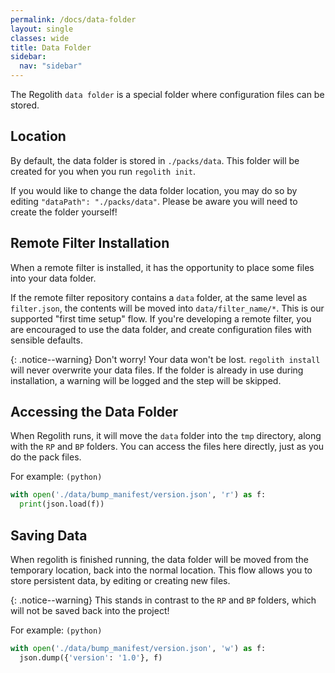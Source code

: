 ```yaml
---
permalink: /docs/data-folder
layout: single
classes: wide
title: Data Folder
sidebar:
  nav: "sidebar"
---
```


The Regolith `data folder` is a special folder where configuration files can be stored.

## Location

By default, the data folder is stored in `./packs/data`. This folder will be created for you when you run `regolith init`.

If you would like to change the data folder location, you may do so by editing `"dataPath": "./packs/data"`. Please be aware you will need to create the folder yourself!

## Remote Filter Installation

When a remote filter is installed, it has the opportunity to place some files into your data folder. 

If the remote filter repository contains a `data` folder, at the same level as `filter.json`, the contents will be moved into `data/filter_name/*`. This is our supported "first time setup" flow. If you're developing a remote filter, you are encouraged to use the data folder, and create configuration files with sensible defaults.

{: .notice--warning}
Don't worry! Your data won't be lost. `regolith install` will never overwrite your data files. If the folder is already in use during installation, a warning will be logged and the step will be skipped.

## Accessing the Data Folder

When Regolith runs, it will move the `data` folder into the `tmp` directory, along with the `RP` and `BP` folders. You can access the files here directly, just as you do the pack files.

For example: `(python)`

```py
with open('./data/bump_manifest/version.json', 'r') as f:
  print(json.load(f))
```

## Saving Data

When regolith is finished running, the data folder will be moved from the temporary location, back into the normal location. This flow allows you to store persistent data, by editing or creating new files. 

{: .notice--warning}
This stands in contrast to the `RP` and `BP` folders, which will not be saved back into the project!

For example: `(python)`

```py
with open('./data/bump_manifest/version.json', 'w') as f:
  json.dump({'version': '1.0'}, f)
```